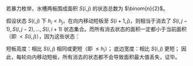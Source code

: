 若暴力枚举，水槽两板围成面积 $S(i,j)$ 的状态总数为 $\binom{n}{2}$。

假设状态 $S(i,j)$ 下 $h_i < h_j$，在向内移动短板至 $S(i+1,j)$，则相当于消去了 $S(i,j-1),S(i,j-2),...,S(i,i+1)$ 状态集合。而所有消去状态的面积一定都小于当前面积（即 $<S(i,j)$），因为这些状态：

短板高度：相比 $S(i,j)$ 相同或更短（即 $\leq h_i$）；
底边宽度：相比 $S(i,j)$ 更短；
因此，每轮向内移动短板，所有消去的状态都不会导致面积最大值丢失，证毕。